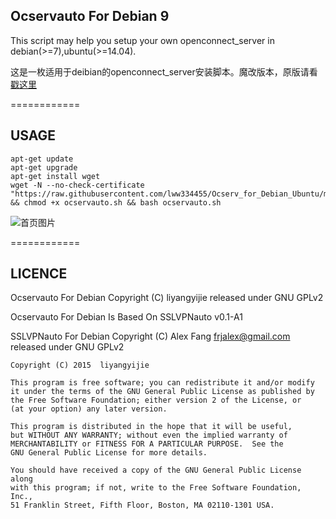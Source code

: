 ## Ocservauto For Debian 9

This script may help you setup your own openconnect_server in debian(>=7),ubuntu(>=14.04).

这是一枚适用于deibian的openconnect_server安装脚本。魔改版本，原版请看 [戳这里](http://www.fanyueciyuan.info/fq/ocserv-debian.html)

============

## USAGE
```shell
apt-get update
apt-get upgrade
apt-get install wget
wget -N --no-check-certificate "https://raw.githubusercontent.com/lww334455/Ocserv_for_Debian_Ubuntu/master/ocservauto.sh" && chmod +x ocservauto.sh && bash ocservauto.sh
```

![首页图片](https://github.com/user1121114685/Ocserv_for_Debian_Ubuntu/blob/master/20181213005045.jpg?raw=true "封面图片简介") 

============

## LICENCE
Ocservauto For Debian Copyright (C) liyangyijie released under GNU GPLv2

Ocservauto For Debian Is Based On SSLVPNauto v0.1-A1

SSLVPNauto For Debian Copyright (C) Alex Fang frjalex@gmail.com released under GNU GPLv2



    Copyright (C) 2015  liyangyijie

    This program is free software; you can redistribute it and/or modify
    it under the terms of the GNU General Public License as published by
    the Free Software Foundation; either version 2 of the License, or
    (at your option) any later version.

    This program is distributed in the hope that it will be useful,
    but WITHOUT ANY WARRANTY; without even the implied warranty of
    MERCHANTABILITY or FITNESS FOR A PARTICULAR PURPOSE.  See the
    GNU General Public License for more details.

    You should have received a copy of the GNU General Public License along
    with this program; if not, write to the Free Software Foundation, Inc.,
    51 Franklin Street, Fifth Floor, Boston, MA 02110-1301 USA.
